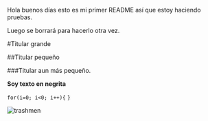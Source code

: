 Hola buenos días esto es mi primer README así que estoy haciendo pruebas.

Luego se borrará para hacerlo otra vez.

#Titular grande

##Titular pequeño

###Titular aun más pequeño.

**Soy texto en negrita**

`for(i=0; i<0; i++){`
`}`

![trashmen](https://www.diariodesevilla.es/2018/01/22/television/desarrollo-Walter-White-Heisenberg-Bryan-Cranston_1211590146_79852074_667x375.jpg)


